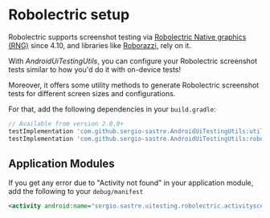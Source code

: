 # Robolectric setup

Robolectric supports screenshot testing via [Robolectric Native graphics (RNG)](https://github.com/robolectric/robolectric/releases/tag/robolectric-4.10) since 4.10, and libraries like [Roborazzi,](https://github.com/takahirom/roborazzi) rely on it.

With _AndroidUiTestingUtils_, you can configure your Robolectric screenshot tests similar to how you'd do it with on-device tests!&#x20;

Moreover, it offers some utility methods to generate Robolectric screenshot tests for different screen sizes and configurations.

For that, add the following dependencies in your `build.gradle`:

```groovy
// Available from version 2.0.0+
testImplementation 'com.github.sergio-sastre.AndroidUiTestingUtils:utils:<version>'
testImplementation 'com.github.sergio-sastre.AndroidUiTestingUtils:robolectric:<version>'
```

## Application Modules

If you get any error due to "Activity not found" in your application module, add the following to your `debug/manifest`

```xml
<activity android:name="sergio.sastre.uitesting.robolectric.activityscenario.RobolectricActivityScenarioConfigurator$SnapshotConfiguredActivity"/>
```
